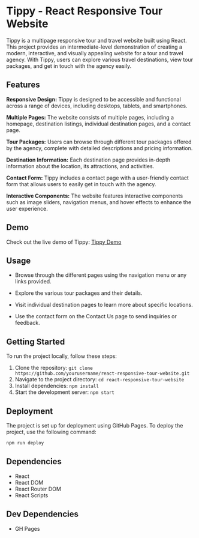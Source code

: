 
# Tippy - React Responsive Tour Website


Tippy is a multipage responsive tour and travel website built using React. This project provides an intermediate-level demonstration of creating a modern, interactive, and visually appealing website for a tour and travel agency. With Tippy, users can explore various travel destinations, view tour packages, and get in touch with the agency easily.

## Features

**Responsive Design:** Tippy is designed to be accessible and functional across a range of devices, including desktops, tablets, and smartphones.

 **Multiple Pages:** The website consists of multiple pages, including a homepage, destination listings, individual destination pages, and a contact page.

 **Tour Packages:** Users can browse through different tour packages offered by the agency, complete with detailed descriptions and pricing information.

**Destination Information:** Each destination page provides in-depth information about the location, its attractions, and activities.

**Contact Form:** Tippy includes a contact page with a user-friendly contact form that allows users to easily get in touch with the agency.

**Interactive Components:** The website features interactive components such as image sliders, navigation menus, and hover effects to enhance the user experience.

## Demo

Check out the live demo of Tippy: [Tippy Demo](https://niroopr1999.github.io/React_Responsive_Tour_Website)

## Usage

- Browse through the different pages using the navigation menu or any links provided.

- Explore the various tour packages and their details.

- Visit individual destination pages to learn more about specific locations.

- Use the contact form on the Contact Us page to send inquiries or feedback.


## Getting Started

To run the project locally, follow these steps:

1. Clone the repository: `git clone https://github.com/yourusername/react-responsive-tour-website.git`
2. Navigate to the project directory: `cd react-responsive-tour-website`
3. Install dependencies: `npm install`
4. Start the development server: `npm start`

## Deployment

The project is set up for deployment using GitHub Pages. To deploy the project, use the following command:

```bash
npm run deploy
```

## Dependencies

- React
- React DOM
- React Router DOM
- React Scripts

## Dev Dependencies

- GH Pages
